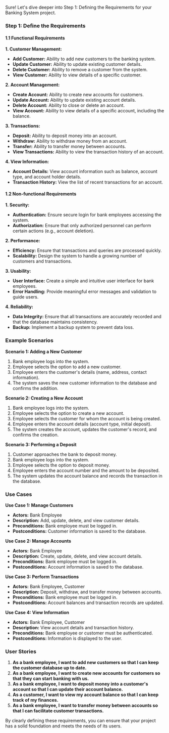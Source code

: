 Sure! Let's dive deeper into Step 1: Defining the Requirements for your Banking System project.

### Step 1: Define the Requirements

#### 1.1 Functional Requirements

**1. Customer Management:**
   - **Add Customer:** Ability to add new customers to the banking system.
   - **Update Customer:** Ability to update existing customer details.
   - **Delete Customer:** Ability to remove a customer from the system.
   - **View Customer:** Ability to view details of a specific customer.

**2. Account Management:**
   - **Create Account:** Ability to create new accounts for customers.
   - **Update Account:** Ability to update existing account details.
   - **Delete Account:** Ability to close or delete an account.
   - **View Account:** Ability to view details of a specific account, including the balance.

**3. Transactions:**
   - **Deposit:** Ability to deposit money into an account.
   - **Withdraw:** Ability to withdraw money from an account.
   - **Transfer:** Ability to transfer money between accounts.
   - **View Transactions:** Ability to view the transaction history of an account.

**4. View Information:**
   - **Account Details:** View account information such as balance, account type, and account holder details.
   - **Transaction History:** View the list of recent transactions for an account.

#### 1.2 Non-functional Requirements

**1. Security:**
   - **Authentication:** Ensure secure login for bank employees accessing the system.
   - **Authorization:** Ensure that only authorized personnel can perform certain actions (e.g., account deletion).

**2. Performance:**
   - **Efficiency:** Ensure that transactions and queries are processed quickly.
   - **Scalability:** Design the system to handle a growing number of customers and transactions.

**3. Usability:**
   - **User Interface:** Create a simple and intuitive user interface for bank employees.
   - **Error Handling:** Provide meaningful error messages and validation to guide users.

**4. Reliability:**
   - **Data Integrity:** Ensure that all transactions are accurately recorded and that the database maintains consistency.
   - **Backup:** Implement a backup system to prevent data loss.

### Example Scenarios

**Scenario 1: Adding a New Customer**
1. Bank employee logs into the system.
2. Employee selects the option to add a new customer.
3. Employee enters the customer's details (name, address, contact information).
4. The system saves the new customer information to the database and confirms the addition.

**Scenario 2: Creating a New Account**
1. Bank employee logs into the system.
2. Employee selects the option to create a new account.
3. Employee selects the customer for whom the account is being created.
4. Employee enters the account details (account type, initial deposit).
5. The system creates the account, updates the customer's record, and confirms the creation.

**Scenario 3: Performing a Deposit**
1. Customer approaches the bank to deposit money.
2. Bank employee logs into the system.
3. Employee selects the option to deposit money.
4. Employee enters the account number and the amount to be deposited.
5. The system updates the account balance and records the transaction in the database.

### Use Cases

**Use Case 1: Manage Customers**
- **Actors:** Bank Employee
- **Description:** Add, update, delete, and view customer details.
- **Preconditions:** Bank employee must be logged in.
- **Postconditions:** Customer information is saved to the database.

**Use Case 2: Manage Accounts**
- **Actors:** Bank Employee
- **Description:** Create, update, delete, and view account details.
- **Preconditions:** Bank employee must be logged in.
- **Postconditions:** Account information is saved to the database.

**Use Case 3: Perform Transactions**
- **Actors:** Bank Employee, Customer
- **Description:** Deposit, withdraw, and transfer money between accounts.
- **Preconditions:** Bank employee must be logged in.
- **Postconditions:** Account balances and transaction records are updated.

**Use Case 4: View Information**
- **Actors:** Bank Employee, Customer
- **Description:** View account details and transaction history.
- **Preconditions:** Bank employee or customer must be authenticated.
- **Postconditions:** Information is displayed to the user.

### User Stories

1. **As a bank employee, I want to add new customers so that I can keep the customer database up to date.**
2. **As a bank employee, I want to create new accounts for customers so that they can start banking with us.**
3. **As a bank employee, I want to deposit money into a customer's account so that I can update their account balance.**
4. **As a customer, I want to view my account balance so that I can keep track of my finances.**
5. **As a bank employee, I want to transfer money between accounts so that I can facilitate customer transactions.**

By clearly defining these requirements, you can ensure that your project has a solid foundation and meets the needs of its users.